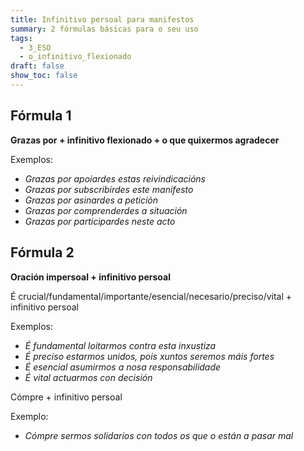 ```yaml
---
title: Infinitivo persoal para manifestos
summary: 2 fórmulas básicas para o seu uso
tags:
  - 3_ESO
  - o_infinitivo_flexionado
draft: false
show_toc: false
---
```

## Fórmula 1

**Grazas por + infinitivo flexionado + o que quixermos agradecer**

Exemplos:

* *Grazas por apoiardes estas reivindicacións*
* *Grazas por subscribirdes este manifesto*
* *Grazas por asinardes a petición* 
* *Grazas por comprenderdes a situación* 
* *Grazas por participardes neste acto*

## Fórmula 2

**Oración impersoal + infinitivo persoal**

É crucial/fundamental/importante/esencial/necesario/preciso/vital + infinitivo persoal

Exemplos:

* *É fundamental loitarmos contra esta inxustiza*
* *É preciso estarmos unidos, pois xuntos seremos máis fortes*
* *É esencial asumirmos a nosa responsabilidade*
* *É vital actuarmos con decisión*

Cómpre + infinitivo persoal

Exemplo:

* *Cómpre sermos solidarios con todos os que o están a pasar mal*
